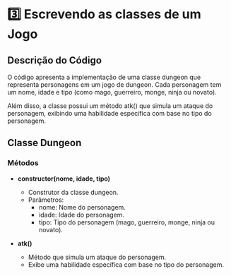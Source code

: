 # 3️⃣ Escrevendo as classes de um Jogo
## Descrição do Código
O código apresenta a implementação de uma classe dungeon que representa personagens em um jogo de dungeon. Cada personagem tem um nome, idade e tipo (como mago, guerreiro, monge, ninja ou novato).

Além disso, a classe possui um método atk() que simula um ataque do personagem, exibindo uma habilidade específica com base no tipo do personagem.

## Classe Dungeon
### Métodos
- **constructor(nome, idade, tipo)**
  - Construtor da classe dungeon.
  - Parâmetros:
    - nome: Nome do personagem.
    - idade: Idade do personagem.
    - tipo: Tipo do personagem (mago, guerreiro, monge, ninja ou novato).

- **atk()**
  - Método que simula um ataque do personagem.
  - Exibe uma habilidade específica com base no tipo do personagem.
